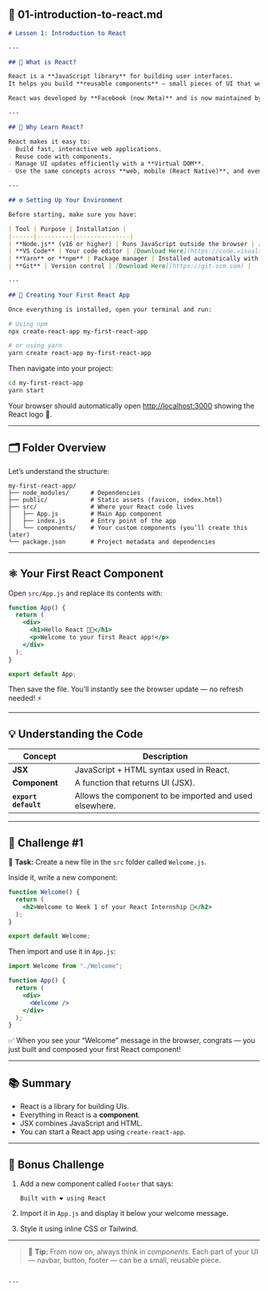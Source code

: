 ## 📘 **01-introduction-to-react.md**

````markdown
# Lesson 1: Introduction to React

---

## 🧠 What is React?

React is a **JavaScript library** for building user interfaces.  
It helps you build **reusable components** — small pieces of UI that work together to create complex apps.

React was developed by **Facebook (now Meta)** and is now maintained by a large open-source community.

---

## 🚀 Why Learn React?

React makes it easy to:
- Build fast, interactive web applications.
- Reuse code with components.
- Manage UI updates efficiently with a **Virtual DOM**.
- Use the same concepts across **web, mobile (React Native)**, and even **desktop apps**.

---

## ⚙️ Setting Up Your Environment

Before starting, make sure you have:

| Tool | Purpose | Installation |
|------|----------|---------------|
| **Node.js** (v16 or higher) | Runs JavaScript outside the browser | [Download Here](https://nodejs.org) |
| **VS Code** | Your code editor | [Download Here](https://code.visualstudio.com) |
| **Yarn** or **npm** | Package manager | Installed automatically with Node.js |
| **Git** | Version control | [Download Here](https://git-scm.com) |

---

## 🧰 Creating Your First React App

Once everything is installed, open your terminal and run:
````

```bash
# Using npm
npx create-react-app my-first-react-app

# or using yarn
yarn create react-app my-first-react-app
````

Then navigate into your project:

```bash
cd my-first-react-app
yarn start
````

Your browser should automatically open [http://localhost:3000](http://localhost:3000) showing the React logo 🚀.

---

## 🗂 Folder Overview

Let’s understand the structure:

```
my-first-react-app/
├── node_modules/      # Dependencies
├── public/            # Static assets (favicon, index.html)
├── src/               # Where your React code lives
│   ├── App.js         # Main App component
│   ├── index.js       # Entry point of the app
│   └── components/    # Your custom components (you’ll create this later)
└── package.json       # Project metadata and dependencies
```

---

## ⚛️ Your First React Component

Open `src/App.js` and replace its contents with:

```jsx
function App() {
  return (
    <div>
      <h1>Hello React 👋🏽</h1>
      <p>Welcome to your first React app!</p>
    </div>
  );
}

export default App;
```

Then save the file.
You’ll instantly see the browser update — no refresh needed! ⚡

---

## 💡 Understanding the Code

| Concept              | Description                                             |
| -------------------- | ------------------------------------------------------- |
| **JSX**              | JavaScript + HTML syntax used in React.                 |
| **Component**        | A function that returns UI (JSX).                       |
| **`export default`** | Allows the component to be imported and used elsewhere. |

---

## 🧩 Challenge #1

🎯 **Task:**
Create a new file in the `src` folder called `Welcome.js`.

Inside it, write a new component:

```jsx
function Welcome() {
  return (
    <h2>Welcome to Week 1 of your React Internship 🚀</h2>
  );
}

export default Welcome;
```

Then import and use it in `App.js`:

```jsx
import Welcome from "./Welcome";

function App() {
  return (
    <div>
      <Welcome />
    </div>
  );
}
```

✅ When you see your “Welcome” message in the browser, congrats — you just built and composed your first React component!

---

## 📚 Summary

* React is a library for building UIs.
* Everything in React is a **component**.
* JSX combines JavaScript and HTML.
* You can start a React app using `create-react-app`.

---

## 🧪 Bonus Challenge

1. Add a new component called `Footer` that says:

   ```
   Built with ❤️ using React
   ```
2. Import it in `App.js` and display it below your welcome message.
3. Style it using inline CSS or Tailwind.

---

> 🧠 **Tip:** From now on, always think in *components*.
> Each part of your UI — navbar, button, footer — can be a small, reusable piece.

```

---

```
